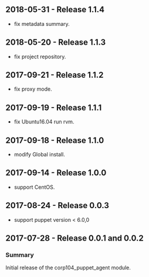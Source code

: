 ## 2018-05-31 - Release 1.1.4

  - fix metadata summary.

## 2018-05-20 - Release 1.1.3

  - fix project repository.

## 2017-09-21 - Release 1.1.2

  - fix proxy mode.

## 2017-09-19 - Release 1.1.1

  - fix Ubuntu16.04 run rvm.

## 2017-09-18 - Release 1.1.0

  - modify Global install.

## 2017-09-14 - Release 1.0.0

  - support CentOS.

## 2017-08-24 - Release 0.0.3

  - support puppet version < 6.0,0

## 2017-07-28 - Release 0.0.1 and 0.0.2
### Summary

Initial release of the corp104_puppet_agent module.
